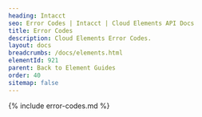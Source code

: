 ```yaml
---
heading: Intacct
seo: Error Codes | Intacct | Cloud Elements API Docs
title: Error Codes
description: Cloud Elements Error Codes.
layout: docs
breadcrumbs: /docs/elements.html
elementId: 921
parent: Back to Element Guides
order: 40
sitemap: false
---
```


{% include error-codes.md %}
